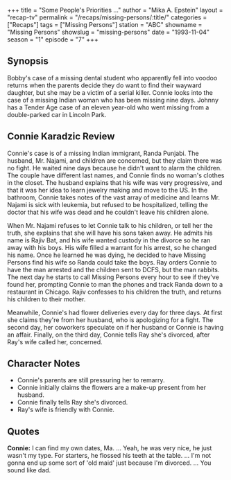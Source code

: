 +++
title = "Some People's Priorities ..."
author = "Mika A. Epstein"
layout = "recap-tv"
permalink = "/recaps/missing-persons/:title/"
categories = ["Recaps"]
tags = ["Missing Persons"]
station = "ABC"
showname = "Missing Persons"
showslug = "missing-persons"
date = "1993-11-04"
season = "1"
episode = "7"
+++
  
## Synopsis

Bobby's case of a missing dental student who apparently fell into voodoo returns when the parents decide they do want to find their wayward daughter, but she may be a victim of a serial killer. Connie looks into the case of a missing Indian woman who has been missing nine days. Johnny has a Tender Age case of an eleven year-old who went missing from a double-parked car in Lincoln Park.

## Connie Karadzic Review

Connie's case is of a missing Indian immigrant, Randa Punjabi. The husband, Mr. Najami, and children are concerned, but they claim there was no fight. He waited nine days because he didn't want to alarm the children. The couple have different last names, and Connie finds no woman's clothes in the closet. The husband explains that his wife was very progressive, and that it was her idea to learn jewelry making and move to the US. In the bathroom, Connie takes notes of the vast array of medicine and learns Mr. Najami is sick with leukemia, but refused to be hospitalized, telling the doctor that his wife was dead and he couldn't leave his children alone.

When Mr. Najami refuses to let Connie talk to his children, or tell her the truth, she explains that she will have his sons taken away. He admits his name is Rajiv Bat, and his wife wanted custody in the divorce so he ran away with his boys. His wife filled a warrant for his arrest, so he changed his name. Once he learned he was dying, he decided to have Missing Persons find his wife so Randa could take the boys. Ray orders Connie to have the man arrested and the children sent to DCFS, but the man rabbits. The next day he starts to call Missing Persons every hour to see if they've found her, prompting Connie to man the phones and track Randa down to a restaurant in Chicago. Rajiv confesses to his children the truth, and returns his children to their mother.

Meanwhile, Connie's had flower deliveries every day for three days. At first she claims they're from her husband, who is apologizing for a fight. The second day, her coworkers speculate on if her husband or Connie is having an affair. Finally, on the third day, Connie tells Ray she's divorced, after Ray's wife called her, concerned.

## Character Notes

* Connie's parents are still pressuring her to remarry.  
* Connie initially claims the flowers are a make-up present from her husband.  
* Connie finally tells Ray she's divorced.  
* Ray's wife is friendly with Connie.

## Quotes

**Connie:** I can find my own dates, Ma. ... Yeah, he was very nice, he just wasn't my type. For starters, he flossed his teeth at the table. ... I'm not gonna end up some sort of 'old maid' just because I'm divorced. ... You sound like dad.
